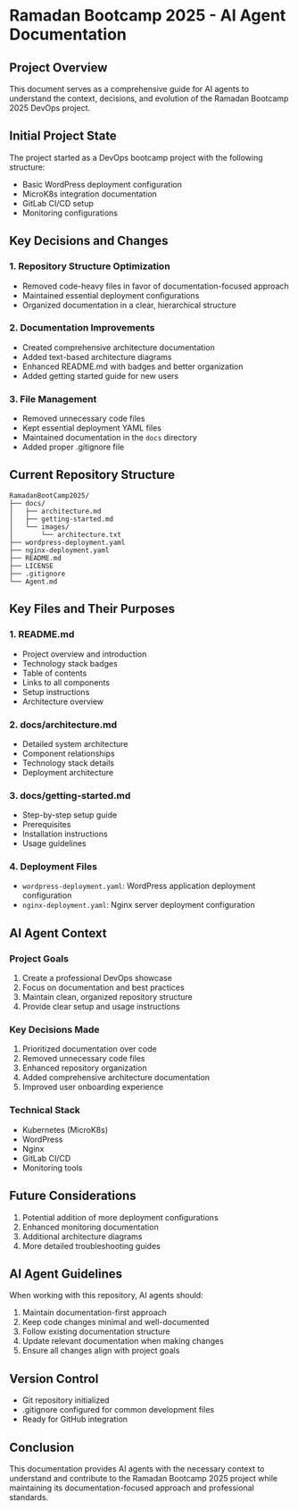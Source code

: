 # Ramadan Bootcamp 2025 - AI Agent Documentation

## Project Overview
This document serves as a comprehensive guide for AI agents to understand the context, decisions, and evolution of the Ramadan Bootcamp 2025 DevOps project.

## Initial Project State
The project started as a DevOps bootcamp project with the following structure:
- Basic WordPress deployment configuration
- MicroK8s integration documentation
- GitLab CI/CD setup
- Monitoring configurations

## Key Decisions and Changes

### 1. Repository Structure Optimization
- Removed code-heavy files in favor of documentation-focused approach
- Maintained essential deployment configurations
- Organized documentation in a clear, hierarchical structure

### 2. Documentation Improvements
- Created comprehensive architecture documentation
- Added text-based architecture diagrams
- Enhanced README.md with badges and better organization
- Added getting started guide for new users

### 3. File Management
- Removed unnecessary code files
- Kept essential deployment YAML files
- Maintained documentation in the `docs` directory
- Added proper .gitignore file

## Current Repository Structure
```
RamadanBootCamp2025/
├── docs/
│   ├── architecture.md
│   ├── getting-started.md
│   └── images/
│       └── architecture.txt
├── wordpress-deployment.yaml
├── nginx-deployment.yaml
├── README.md
├── LICENSE
├── .gitignore
└── Agent.md
```

## Key Files and Their Purposes

### 1. README.md
- Project overview and introduction
- Technology stack badges
- Table of contents
- Links to all components
- Setup instructions
- Architecture overview

### 2. docs/architecture.md
- Detailed system architecture
- Component relationships
- Technology stack details
- Deployment architecture

### 3. docs/getting-started.md
- Step-by-step setup guide
- Prerequisites
- Installation instructions
- Usage guidelines

### 4. Deployment Files
- `wordpress-deployment.yaml`: WordPress application deployment configuration
- `nginx-deployment.yaml`: Nginx server deployment configuration

## AI Agent Context

### Project Goals
1. Create a professional DevOps showcase
2. Focus on documentation and best practices
3. Maintain clean, organized repository structure
4. Provide clear setup and usage instructions

### Key Decisions Made
1. Prioritized documentation over code
2. Removed unnecessary code files
3. Enhanced repository organization
4. Added comprehensive architecture documentation
5. Improved user onboarding experience

### Technical Stack
- Kubernetes (MicroK8s)
- WordPress
- Nginx
- GitLab CI/CD
- Monitoring tools

## Future Considerations
1. Potential addition of more deployment configurations
2. Enhanced monitoring documentation
3. Additional architecture diagrams
4. More detailed troubleshooting guides

## AI Agent Guidelines
When working with this repository, AI agents should:
1. Maintain documentation-first approach
2. Keep code changes minimal and well-documented
3. Follow existing documentation structure
4. Update relevant documentation when making changes
5. Ensure all changes align with project goals

## Version Control
- Git repository initialized
- .gitignore configured for common development files
- Ready for GitHub integration

## Conclusion
This documentation provides AI agents with the necessary context to understand and contribute to the Ramadan Bootcamp 2025 project while maintaining its documentation-focused approach and professional standards. 